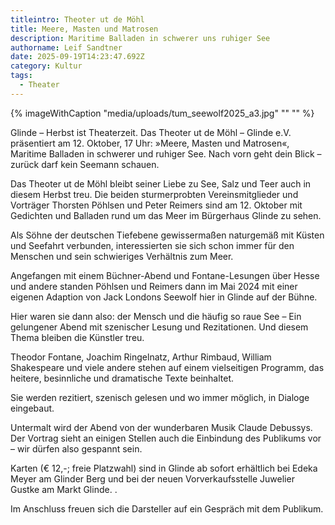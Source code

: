 ```yaml
---
titleintro: Theoter ut de Möhl
title: Meere, Masten und Matrosen
description: Maritime Balladen in schwerer uns ruhiger See
authorname: Leif Sandtner
date: 2025-09-19T14:23:47.692Z
category: Kultur
tags:
  - Theater
---
```

{% imageWithCaption "media/uploads/tum_seewolf2025_a3.jpg" "" "" %}

Glinde – Herbst ist Theaterzeit. Das Theoter ut de Möhl – Glinde e.V. präsentiert am 12. Oktober, 17 Uhr: »Meere, Masten und Matrosen«, Maritime Balladen in schwerer und ruhiger See. Nach vorn geht dein Blick – zurück darf kein Seemann schauen. 

Das Theoter ut de Möhl bleibt seiner Liebe zu See, Salz und Teer auch in diesem Herbst treu. Die beiden sturmerprobten Vereinsmitglieder und Vorträger Thorsten Pöhlsen und Peter Reimers sind am 12. Oktober mit Gedichten und Balladen rund um das Meer im Bürgerhaus Glinde zu sehen.

Als Söhne der deutschen Tiefebene gewissermaßen naturgemäß mit Küsten und Seefahrt verbunden, interessierten sie sich schon immer für den Menschen und sein schwieriges Verhältnis zum Meer.

Angefangen mit einem Büchner-Abend und Fontane-Lesungen über Hesse und andere standen Pöhlsen und Reimers dann im Mai 2024 mit einer eigenen Adaption von Jack Londons Seewolf hier in Glinde auf der Bühne.

Hier waren sie dann also: der Mensch und die häufig so raue See – Ein gelungener Abend mit szenischer Lesung und Rezitationen. Und diesem Thema bleiben die Künstler treu.

Theodor Fontane, Joachim Ringelnatz, Arthur Rimbaud, William Shakespeare und viele andere stehen auf einem vielseitigen Programm, das heitere, besinnliche und dramatische Texte beinhaltet.

Sie werden rezitiert, szenisch gelesen und wo immer möglich, in Dialoge eingebaut.

Untermalt wird der Abend von der wunderbaren Musik Claude Debussys. Der Vortrag sieht an einigen Stellen auch die Einbindung des Publikums vor – wir dürfen also gespannt sein. 

Karten (€ 12,-; freie Platzwahl) sind in Glinde ab sofort erhältlich bei Edeka Meyer am Glinder Berg und bei der neuen Vorverkaufsstelle Juwelier Gustke am Markt Glinde. .

Im Anschluss freuen sich die Darsteller auf ein Gespräch mit dem Publikum.
